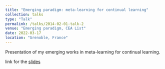 ```yaml
---
title: "Emerging paradigm: meta-learning for continual learning"
collection: talks
type: "Talk"
permalink: /talks/2014-02-01-talk-2
venue: "Emerging paradigm, CEA List"
date: 2022-03-17
location: "Grenoble, France"
---
```


Presentation of my emerging works in meta-learning for continual learning. 

link for the [slides](http://yanisbassobert.github.io/files/220317_PE_metalearning.pdf)